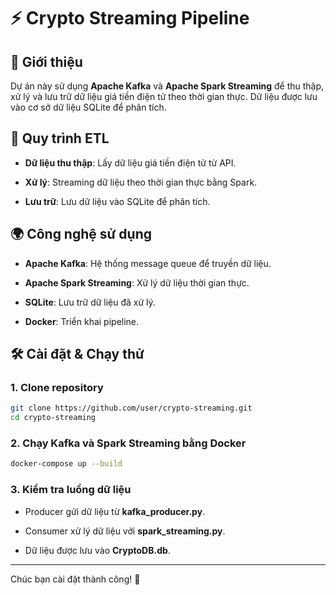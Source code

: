 # ⚡ Crypto Streaming Pipeline

## 🐳 Giới thiệu

Dự án này sử dụng **Apache Kafka** và **Apache Spark Streaming** để thu thập, xử lý và lưu trữ dữ liệu giá tiền điện tử theo thời gian thực. Dữ liệu được lưu vào cơ sở dữ liệu SQLite để phân tích.

## 🌟 Quy trình ETL

- **Dữ liệu thu thập**: Lấy dữ liệu giá tiền điện tử từ API.

- **Xử lý**: Streaming dữ liệu theo thời gian thực bằng Spark.

- **Lưu trữ**: Lưu dữ liệu vào SQLite để phân tích.

## 🌍 Công nghệ sử dụng

- **Apache Kafka**: Hệ thống message queue để truyền dữ liệu.

- **Apache Spark Streaming**: Xử lý dữ liệu thời gian thực.

- **SQLite**: Lưu trữ dữ liệu đã xử lý.

- **Docker**: Triển khai pipeline.

## 🛠️ Cài đặt & Chạy thử

### 1. Clone repository
``` bash
git clone https://github.com/user/crypto-streaming.git
cd crypto-streaming
```
### 2. Chạy Kafka và Spark Streaming bằng Docker
``` bash
docker-compose up --build
```
### 3. Kiểm tra luồng dữ liệu

- Producer gửi dữ liệu từ **kafka_producer.py**.

- Consumer xử lý dữ liệu với **spark_streaming.py**.

- Dữ liệu được lưu vào **CryptoDB.db**.

---
Chúc bạn cài đặt thành công! 🚀

